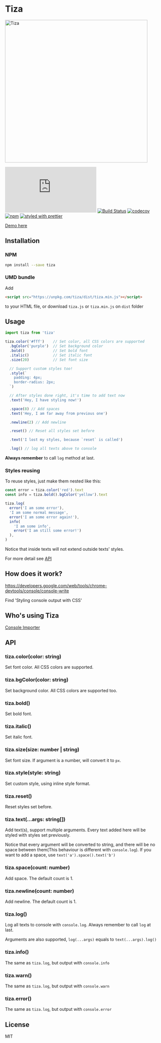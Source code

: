 # Tiza

[<img src="https://raw.githubusercontent.com/pd4d10/tiza/master/assets/demo.png" alt="Tiza" width="468">](https://pd4d10.github.io/tiza/)

[![gzip size](http://img.badgesize.io/pd4d10/tiza/master/dist/tiza.min.js?compression=gzip)](https://raw.githubusercontent.com/pd4d10/tiza/master/dist/tiza.min.js)
[![Build Status](https://travis-ci.org/pd4d10/tiza.svg?branch=master)](https://travis-ci.org/pd4d10/tiza)
[![codecov](https://codecov.io/gh/pd4d10/tiza/branch/master/graph/badge.svg)](https://codecov.io/gh/pd4d10/tiza)
[![npm](https://img.shields.io/npm/v/tiza.svg)](https://www.npmjs.com/package/tiza)
[![styled with prettier](https://img.shields.io/badge/styled_with-prettier-ff69b4.svg)](https://github.com/prettier/prettier)

[Demo here](https://pd4d10.github.io/tiza/)

## Installation

### NPM

```sh
npm install --save tiza
```

### UMD bundle

Add

```html
<script src="https://unpkg.com/tiza/dist/tiza.min.js"></script>
```

to your HTML file, or download `tiza.js` or `tiza.min.js` on `dist` folder

## Usage

```js
import tiza from 'tiza'

tiza.color('#fff')    // Set color, all CSS colors are supported
  .bgColor('purple')  // Set background color
  .bold()             // Set bold font
  .italic()           // Set italic font
  .size(20)           // Set font size

  // Support custom styles too!
  .style(`
    padding: 4px;
    border-radius: 2px;
  `)

  // After styles done right, it's time to add text now
  .text('Hey, I have styling now!')

  .space(8) // Add spaces
  .text('Hey, I am far away from previous one')

  .newline(2) // Add newline

  .reset() // Reset all styles set before

  .text('I lost my styles, because `reset` is called')

  .log() // log all texts above to console
```

**Always remember** to call `log` method at last.

### Styles reusing

To reuse styles, just make them nested like this:

```js
const error = tiza.color('red').text
const info = tiza.bold().bgColor('yellow').text

tiza.log(
  error('I am some error'),
  'I am some normal message',
  error('I am some error again!'),
  info(
    'I am some info',
    error('I am still some error!')
  ),
)
```

Notice that inside texts will not extend outside texts' styles.

For more detail see [API](#api)

## How does it work?

https://developers.google.com/web/tools/chrome-devtools/console/console-write

Find 'Styling console output with CSS'

## Who's using Tiza

[Console Importer](https://github.com/pd4d10/console-importer)

## API

### tiza.color(color: string)

Set font color. All CSS colors are supported.

### tiza.bgColor(color: string)

Set background color. All CSS colors are supported too.

### tiza.bold()

Set bold font.

### tiza.italic()

Set italic font.

### tiza.size(size: number | string)

Set font size. If argument is a number, will convert it to `px`.

### tiza.style(style: string)

Set custom style, using inline style format.

### tiza.reset()

Reset styles set before.

### tiza.text(...args: string[])

Add text(s), support multiple arguments. Every text added here will be styled with styles set previously.

Notice that every argument will be converted to string, and there will be no space between them(This behaviour is different with `console.log`). If you want to add a space, use `text('a').space().text('b')`

### tiza.space(count: number)

Add space. The default count is 1.

### tiza.newline(count: number)

Add newline. The default count is 1.

### tiza.log()

Log all texts to console with `console.log`. Always remember to call `log` at last.

Arguments are also supported, `log(...args)` equals to `text(...args).log()`

### tiza.info()

The same as `tiza.log`, but output with `console.info`

### tiza.warn()

The same as `tiza.log`, but output with `console.warn`

### tiza.error()

The same as `tiza.log`, but output with `console.error`

## License

MIT
